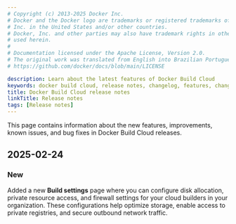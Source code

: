 ```yaml
---
# Copyright (c) 2013-2025 Docker Inc.
# Docker and the Docker logo are trademarks or registered trademarks of Docker,
# Inc. in the United States and/or other countries.
# Docker, Inc. and other parties may also have trademark rights in other terms
# used herein.
#
# Documentation licensed under the Apache License, Version 2.0.
# The original work was translated from English into Brazilian Portuguese.
# https://github.com/docker/docs/blob/main/LICENSE

description: Learn about the latest features of Docker Build Cloud
keywords: docker build cloud, release notes, changelog, features, changes, delta, new, releases
title: Docker Build Cloud release notes
linkTitle: Release notes
tags: [Release notes]
---
```

This page contains information about the new features, improvements, known
issues, and bug fixes in Docker Build Cloud releases.

## 2025-02-24

### New

Added a new **Build settings** page where you can configure disk allocation, private resource access, and firewall settings for your cloud builders in your organization. These configurations help optimize storage, enable access to private registries, and secure outbound network traffic.
